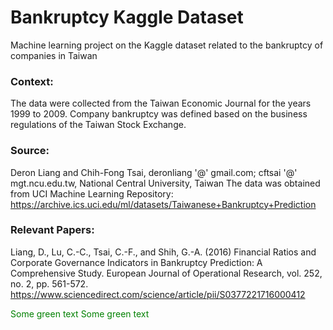 # Bankruptcy Kaggle Dataset
Machine learning project on the Kaggle dataset related to the bankruptcy of companies in Taiwan


### Context:

The data were collected from the Taiwan Economic Journal for the years 1999 to 2009. Company bankruptcy was defined based on the business regulations of the Taiwan Stock Exchange.


### Source:

Deron Liang and Chih-Fong Tsai, deronliang '@' gmail.com; cftsai '@' mgt.ncu.edu.tw, National Central University, Taiwan
The data was obtained from UCI Machine Learning Repository: https://archive.ics.uci.edu/ml/datasets/Taiwanese+Bankruptcy+Prediction

### Relevant Papers:

Liang, D., Lu, C.-C., Tsai, C.-F., and Shih, G.-A. (2016) Financial Ratios and Corporate Governance Indicators in Bankruptcy Prediction: A Comprehensive Study. European Journal of Operational Research, vol. 252, no. 2, pp. 561-572.
https://www.sciencedirect.com/science/article/pii/S0377221716000412

<font color="green"> Some green text </font>
<span style="color: green"> Some green text </span>
